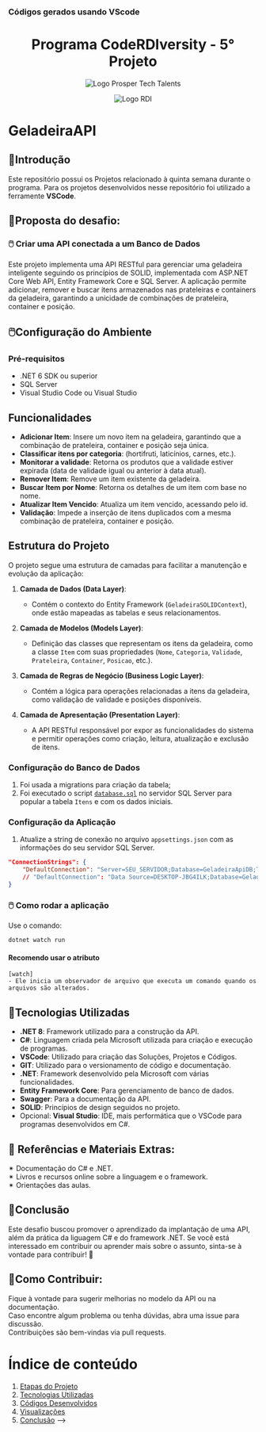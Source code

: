 ### **Códigos gerados usando VScode**

<a id="documentacao"></a>
<h1 align="center">
    Programa CodeRDIversity - 5° Projeto<br>    
</h1>
<p align="center">
      <img src="https://prospertechtalents.com/wp-content/uploads/2024/02/Prosper-Logo-Red.png" alt="Logo Prosper Tech Talents"> 
</center>
<p align="center">
    <img src="https://www.rdisoftware.com/img/logo.png" alt="Logo RDI"> 
</center>

# GeladeiraAPI

## 🤖Introdução
Este repositório possui os Projetos relacionado à quinta semana durante o programa.
Para os projetos desenvolvidos nesse repositório foi utilizado a ferramente **VSCode**.

## 🚀Proposta do desafio:
### 🖱️  Criar uma API conectada a um  Banco de Dados
Este projeto implementa uma API RESTful para gerenciar uma geladeira inteligente seguindo os princípios de SOLID, implementada com ASP.NET Core Web API, Entity Framework Core e SQL Server. A aplicação permite adicionar, remover e buscar itens armazenados nas prateleiras e containers da geladeira, garantindo a unicidade de combinações de prateleira, container e posição.

## 🖱️Configuração do Ambiente

### Pré-requisitos

- .NET 6 SDK ou superior
- SQL Server
- Visual Studio Code ou Visual Studio

## Funcionalidades

- **Adicionar Item**: Insere um novo item na geladeira, garantindo que a combinação de prateleira, container e posição seja única.
- **Classificar itens por categoria**: (hortifruti, laticínios, carnes, etc.).
- **Monitorar a validade**: Retorna os produtos que a validade estiver expirada (data de validade igual ou anterior à data atual).
- **Remover Item**: Remove um item existente da geladeira.
- **Buscar Item por Nome**: Retorna os detalhes de um item com base no nome.
- **Atualizar Item Vencido**: Atualiza um item vencido, acessando pelo id.
- **Validação**: Impede a inserção de itens duplicados com a mesma combinação de prateleira, container e posição.

## Estrutura do Projeto
O projeto segue uma estrutura de camadas para facilitar a manutenção e evolução da aplicação:

1. **Camada de Dados (Data Layer)**: 
   - Contém o contexto do Entity Framework (`GeladeiraSOLIDContext`), onde estão mapeadas as tabelas e seus relacionamentos.
   
2. **Camada de Modelos (Models Layer)**:
   - Definição das classes que representam os itens da geladeira, como a classe `Item` com suas propriedades (`Nome`, `Categoria`, `Validade`, `Prateleira`, `Container`, `Posicao`, etc.).
   
3. **Camada de Regras de Negócio (Business Logic Layer)**:
   - Contém a lógica para operações relacionadas a itens da geladeira, como validação de validade e posições disponíveis.

4. **Camada de Apresentação (Presentation Layer)**:
   - A API RESTful responsável por expor as funcionalidades do sistema e permitir operações como criação, leitura, atualização e exclusão de itens.

### Configuração do Banco de Dados

1. Foi usada a migrations para criação da tabela;
2. Foi executado o script [`database.sql`](Desafios\5DesafioGeladeiraIOT_SOLID\GeladeiraSOLID\GeladeiraSOLID.sql) no servidor SQL Server para popular a tabela `Itens` e com os dados iniciais.

### Configuração da Aplicação

1. Atualize a string de conexão no arquivo `appsettings.json` com as informações do seu servidor SQL Server.

```json
"ConnectionStrings": {
    "DefaultConnection": "Server=SEU_SERVIDOR;Database=GeladeiraApiDB;Trusted_Connection=True;MultipleActiveResultSets=true;Encrypt=False"
    // "DefaultConnection": "Data Source=DESKTOP-JBG4ILK;Database=GeladeiraApiBD;Trusted_Connection=True;MultipleActiveResultSets=true;Encrypt=False"
}
```
<!--
### 🖱️ Estruturação da Tabela
Foi criada a tabela 
### 🖱️ Criação das Requests
-->
 
### 🖱️ Como rodar a aplicação
Use o comando:
```
dotnet watch run
```
#### Recomendo usar o atributo  
    [watch]  
    - Ele inicia um observador de arquivo que executa um comando quando os arquivos são alterados.
<!--
### 🖱️ Validação dos Resultados  
Os resultados foram validados para garantir a precisão das análises. Esta etapa incluiu a revisão das queries e a verificação dos dados de entrada.
### Retorno no Swagger  
![alt text](/Desafios/4DesafioGeladeiraIOT_API_BD/Imagens/image-7.png)
![alt text](/Desafios/4DesafioGeladeiraIOT_API_BD/Imagens/image.png)  

**Get-Listar todos os itens**                  ---              **Get-Listar um item específico**  

![alt text](/Desafios/4DesafioGeladeiraIOT_API_BD/Imagens/image-1.png)
![alt text](/Desafios/4DesafioGeladeiraIOT_API_BD/Imagens/image-2.png)  

**Post-Inserir um item**  
![alt text](/Desafios/4DesafioGeladeiraIOT_API_BD/Imagens/image-3.png)  

**Retirar um item**  
![alt text](/Desafios/4DesafioGeladeiraIOT_API_BD/Imagens/image-5.png)
![alt text](/Desafios/4DesafioGeladeiraIOT_API_BD/Imagens/image-6.png)  

## ✴️Melhorias identificadas:
1. Incluir Validação de posição e validação de categoria.
     
![alt text](/Desafios/4DesafioGeladeiraIOT_API_BD/Imagens/image-4.png)

3. Acessar o item pelo nome do produto.
-->

## 📄Tecnologias Utilizadas  
- **.NET 8**: Framework utilizado para a construção da API.
- **C#**: Linguagem criada pela Microsoft utilizada para criação e execução de programas.  
- **VSCode**: Utilizado para criação das Soluções, Projetos e Códigos.  
- **GIT**: Utilizado para o versionamento de código e documentação.  
- **.NET**: Framework desenvolvido pela Microsoft com várias funcionalidades.  
- **Entity Framework Core**: Para gerenciamento de banco de dados.
- **Swagger**: Para a documentação da API.
- **SOLID**: Princípios de design seguidos no projeto.
- Opcional: **Visual Studio**: IDE, mais performática que o VSCode para programas desenvolvidos em C#.  

## 📰 Referências e Materiais Extras:  
✴ Documentação do C# e .NET.  
✴ Livros e recursos online sobre a linguagem e o framework.  
✴ Orientações das aulas.  

## 📄Conclusão
Este desafio buscou promover o aprendizado da implantação de uma API, além da prática da liguagem C# e do framework .NET. 
Se você está interessado em contribuir ou aprender mais sobre o assunto, sinta-se à vontade para contribuir! 🚀  

## 💌Como Contribuir:  
Fique à vontade para sugerir melhorias no modelo da API ou na documentação.  
Caso encontre algum problema ou tenha dúvidas, abra uma issue para discussão.  
Contribuições são bem-vindas via pull requests.  

# Índice de conteúdo  
1. [Etapas do Projeto](#etapas-do-projeto)  
2. [Tecnologias Utilizadas](#tecnologias-utilizadas)  
3. [Códigos Desenvolvidos](#códigos-desenvolvidos)  
4. [Visualizações](#visualizações)
5. [Conclusão](#conclusão) -->
